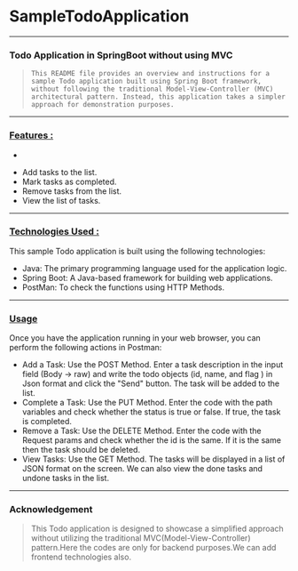 # SampleTodoApplication
---
### Todo Application in SpringBoot without using MVC 


> `This README file provides an overview and instructions for a sample Todo application built using Spring Boot framework, without following the traditional Model-View-Controller (MVC) architectural pattern. Instead, this application takes a simpler approach for demonstration purposes.`
---
### <ins>Features :</ins>
-
* Add tasks to the list.
* Mark tasks as completed.
* Remove tasks from the list.
* View the list of tasks.
---
### <ins>Technologies Used :</ins>
This sample Todo application is built using the following technologies:

* Java: The primary programming language used for the application logic.
* Spring Boot: A Java-based framework for building web applications.
* PostMan: To check the functions using HTTP Methods.
---
### <u>Usage</u>
Once you have the application running in your web browser, you can perform the following actions in Postman:

* Add a Task: Use the POST Method. Enter a task description in the input field (Body -> raw) and write the todo objects (id, name, and flag ) in Json format and click the "Send" button. The task will be added to the list.
* Complete a Task: Use the PUT Method. Enter the code with the path variables and check whether the status is true or false. If true, the task is completed.
* Remove a Task: Use the DELETE Method. Enter the code with the Request params and check whether the id is the same. If it is the same then the task should be deleted.
* View Tasks: Use the GET Method. The tasks will be displayed in a list of JSON format on the screen. We can also view the done tasks and undone tasks in the list.
---
### Acknowledgement
> This Todo application is designed to showcase a simplified approach without utilizing the traditional MVC(Model-View-Controller) pattern.Here the codes are only for backend purposes.We can add frontend technologies also.
 
